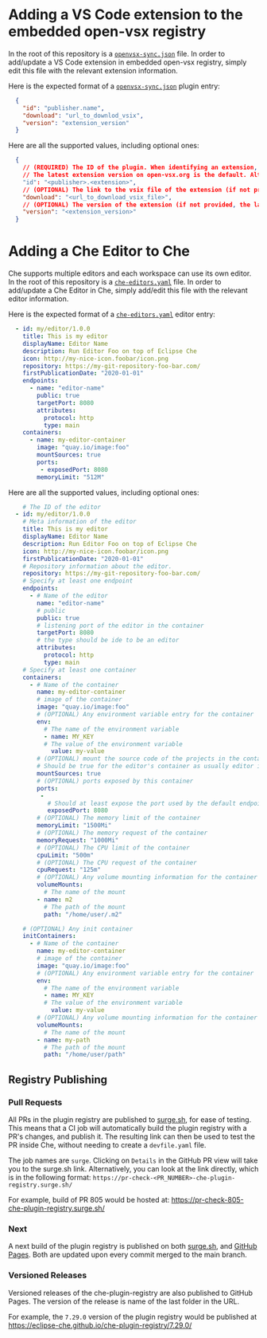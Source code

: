 # Adding a VS Code extension to the embedded open-vsx registry
In the root of this repository is a [`openvsx-sync.json`](./openvsx-sync.json) file. In order to add/update a VS Code extension in embedded open-vsx registry, simply edit this file with the relevant extension information.

Here is the expected format of a [`openvsx-sync.json`](./openvsx-sync.json) plugin entry:

```json
  {
    "id": "publisher.name",
    "download": "url_to_downlod_vsix",
    "version": "extension_version"
  }
```

Here are all the supported values, including optional ones:

```json
  {
    // (REQUIRED) The ID of the plugin. When identifying an extension, provide the full name of the form publisher.extension, for example ms-python.python
    // The latest extension version on open-vsx.org is the default. Alternatively, you can add "version": "<extension_version>" on a new line to specify a version.
    "id": "<publisher>.<extension>",
    // (OPTIONAL) The link to the vsix file of the extension (if not provided, the extension will be downloaded)
    "download": "<url_to_download_vsix_file>",
    // (OPTIONAL) The version of the extension (if not provided, the latest version will be used)
    "version": "<extension_version>"
  }
```

# Adding a Che Editor to Che
Che supports multiple editors and each workspace can use its own editor. In the root of this repository is a [`che-editors.yaml`](./che-editors.yaml) file. In order to add/update a Che Editor in Che, simply add/edit this file with the relevant editor information.

Here is the expected format of a [`che-editors.yaml`](./che-editors.yaml) editor entry:

```yaml
  - id: my/editor/1.0.0
    title: This is my editor
    displayName: Editor Name
    description: Run Editor Foo on top of Eclipse Che
    icon: http://my-nice-icon.foobar/icon.png
    repository: https://my-git-repository-foo-bar.com/
    firstPublicationDate: "2020-01-01"
    endpoints:
      - name: "editor-name"
        public: true
        targetPort: 8080
        attributes:
          protocol: http
          type: main
    containers:
      - name: my-editor-container
        image: "quay.io/image:foo"
        mountSources: true
        ports:
         - exposedPort: 8080
        memoryLimit: "512M"
```

Here are all the supported values, including optional ones:

```yaml
    # The ID of the editor
  - id: my/editor/1.0.0
    # Meta information of the editor
    title: This is my editor
    displayName: Editor Name
    description: Run Editor Foo on top of Eclipse Che
    icon: http://my-nice-icon.foobar/icon.png
    firstPublicationDate: "2020-01-01"
    # Repository information about the editor.
    repository: https://my-git-repository-foo-bar.com/
    # Specify at least one endpoint
    endpoints:
      - # Name of the editor
        name: "editor-name"
        # public
        public: true
        # listening port of the editor in the container
        targetPort: 8080
        # the type should be ide to be an editor
        attributes:
          protocol: http
          type: main
    # Specify at least one container
    containers:
      - # Name of the container
        name: my-editor-container
        # image of the container
        image: "quay.io/image:foo"
        # (OPTIONAL) Any environment variable entry for the container
        env:
          # The name of the environment variable
          - name: MY_KEY
          # The value of the environment variable
            value: my-value
        # (OPTIONAL) mount the source code of the projects in the container
        # Should be true for the editor's container as usually editor is to open files from projects
        mountSources: true
        # (OPTIONAL) ports exposed by this container
        ports:
         - 
           # Should at least expose the port used by the default endpoint
           exposedPort: 8080
        # (OPTIONAL) The memory limit of the container
        memoryLimit: "1500Mi"
        # (OPTIONAL) The memory request of the container
        memoryRequest: "1000Mi"
        # (OPTIONAL) The CPU limit of the container
        cpuLimit: "500m"
        # (OPTIONAL) The CPU request of the container
        cpuRequest: "125m"
        # (OPTIONAL) Any volume mounting information for the container
        volumeMounts:
          # The name of the mount
        - name: m2
          # The path of the mount
          path: "/home/user/.m2"

    # (OPTIONAL) Any init container
    initContainers:
      - # Name of the container
        name: my-editor-container
        # image of the container
        image: "quay.io/image:foo"
        # (OPTIONAL) Any environment variable entry for the container
        env:
          # The name of the environment variable
          - name: MY_KEY
          # The value of the environment variable
            value: my-value
        # (OPTIONAL) Any volume mounting information for the container
        volumeMounts:
          # The name of the mount
        - name: my-path
          # The path of the mount
          path: "/home/user/path"          
```

## Registry Publishing
### Pull Requests
All PRs in the plugin registry are published to [surge.sh](https://surge.sh/), for ease of testing. This means that a CI job will automatically build the plugin registry with a PR's changes, and publish it. The resulting link can then be used to test the PR inside Che, without needing to create a `devfile.yaml` file.

The job names are `surge`. Clicking on `Details` in the GitHub PR view will take you to the surge.sh link. Alternatively, you can look at the link directly, which is in the following format: `https://pr-check-<PR_NUMBER>-che-plugin-registry.surge.sh/`

For example, build of PR 805 would be hosted at: https://pr-check-805-che-plugin-registry.surge.sh/

### Next
A next build of the plugin registry is published on both [surge.sh](https://che-plugin-registry-main.surge.sh/), and [GitHub Pages](https://eclipse-che.github.io/che-plugin-registry/main/). Both are updated upon every commit merged to the main branch.

### Versioned Releases
Versioned releases of the che-plugin-registry are also published to GitHub Pages. The version of the release is name of the last folder in the URL.

For example, the `7.29.0` version of the plugin registry would be published at https://eclipse-che.github.io/che-plugin-registry/7.29.0/

